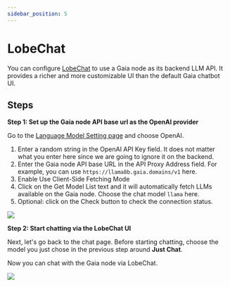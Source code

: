 ```yaml
---
sidebar_position: 5
---
```


# LobeChat

You can configure [LobeChat](https://lobehub.com/) to use a Gaia node as its backend LLM API. It provides a richer and more customizable UI than the default Gaia chatbot UI.

## Steps

**Step 1: Set up the Gaia node API base url as the OpenAI provider**

Go to the [Language Model Setting page](https://chat-preview.lobehub.com/settings/modal?agent=&session=inbox&tab=llm) and choose OpenAI.

1. Enter a random string in the OpenAI API Key field. It does not matter what you enter here since we are going to ignore it on the backend.
2. Enter the Gaia node API base URL in the API Proxy Address field. For example, you can use `https://llama8b.gaia.domains/v1` here.
3. Enable Use Client-Side Fetching Mode
4. Click on the Get Model List text and it will automatically fetch LLMs available on the Gaia node. Choose the chat model `llama` here.
5. Optional: click on the Check button to check the connection status.

![](/img/docs/lobechat-gaianet-01.png)


**Step 2: Start chatting via the LobeChat UI**

Next, let's go back to the chat page. Before starting chatting, choose the model you just chose in the previous step around **Just Chat**.

Now you can chat with the Gaia node via LobeChat.

![](/img/docs/lobechat-gaianet-02.png)
